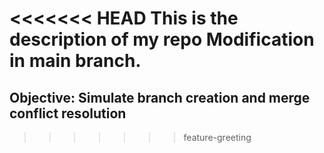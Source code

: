 <<<<<<< HEAD
This is the description of my repo
Modification in main branch.
=======
## Objective: Simulate branch creation and merge conflict resolution
>>>>>>> feature-greeting
